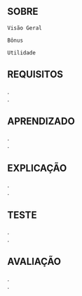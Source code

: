 ## SOBRE
`Visão Geral`<br>

`Bônus`<br>

`Utilidade`<br>

## REQUISITOS
. <br>
. <br>

## APRENDIZADO
. <br>
. <br>

## EXPLICAÇÃO
. <br>
. <br>

## TESTE
. <br>
. <br>

## AVALIAÇÃO
. <br>
. <br>